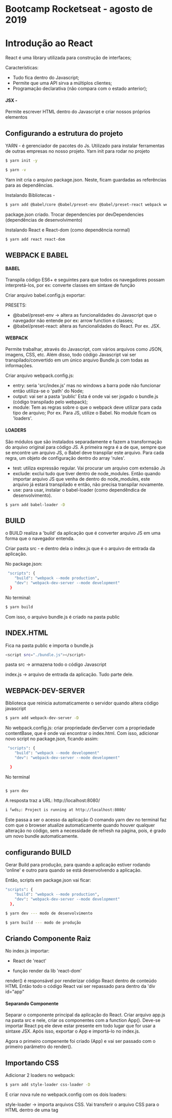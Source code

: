 # Bootcamp Rocketseat - agosto de 2019

# Introdução ao React

React é uma library utilizada para construção de interfaces;

Características:

- Tudo fica dentro do Javascript;
- Permite que uma API sirva a múltiplos clientes;
- Programação declarativa (não compara com o estado anterior);

#### JSX -

Permite escrever HTML dentro do Javascript e criar nossos próprios elementos

## Configurando a estrutura do projeto

YARN - é gerenciador de pacotes do Js. Utilizado para instalar ferramentas de outras empresas no nosso projeto.
Yarn init para rodar no projeto

```bash
$ yarn init -y

$ yarn -v
```

Yarn init cria o arquivo package.json. Neste, ficam guardadas as referências para as dependências.

Instalando Bibliotecas -

```bash
$ yarn add @babel/core @babel/preset-env @babel/preset-react webpack webpack-cli

```

package.json criado. Trocar dependencies por devDependencies (dependências de desenvolvimento)

Instalando React e React-dom (como dependência normal)

```bash
$ yarn add react react-dom

```

## WEBPACK E BABEL

#### BABEL

Transpila código ES6+ e seguintes para que todos os navegadores possam interpretá-los,
por ex: converte classes em sintaxe de função

Criar arquivo babel.config.js
exportar:

PRESETS:

- @babel/preset-env -> altera as funcionalidades do Javascript que o navegador não entende
  por ex: arrow function e classes;
- @babel/preset-react: altera as funcionalidades do React. Por ex. JSX.

#### WEBPACK

Permite trabalhar, através do Javascript, com vários arquivos como JSON, imagens, CSS, etc.
Além disso, todo código Javascript vai ser transpilado/convertido em um único arquivo Bundle.js com todas as informações.

Criar arquivo webpack.config.js:

- entry: seria 'src/index.js' mas no windows a barra pode não funcionar então utiliza-se o 'path' do Node;
- output: vai ser a pasta 'public' Esta é onde vai ser jogado o bundle.js (código transpilado pelo webpack);
- module: Tem as regras sobre o que o webpack deve utilizar para cada tipo de arquivo; Por ex. Para JS, utilize o Babel. No module ficam os 'loaders'.

#### LOADERS

São módulos que são instalados separadamente e fazem a transformação do arquivo original para código JS. A primeira regra é a de que, sempre que se encontre um arquivo JS, o Babel deve transpilar este arquivo. Para cada regra, um objeto de configuração dentro do array 'rules'.

- test: utiliza expressão regular. Vai procurar um arquivo com extensão Js
- exclude: exclui tudo que tiver dentro de node_modules. Então quando importar arquivo JS que venha de dentro do node_modules, este arquivo já estará transpilado e então, não precisa transpilar novamente.
- use: para usar, instalar o babel-loader (como dependêndica de desenvolvimento).

```bash
$ yarn add babel-loader -D
```

## BUILD

o BUILD realiza a 'build' da aplicação que é converter arquivo JS em uma forma que o navegador entenda.

Criar pasta src - e dentro dela o index.js que é o arquivo de entrada da aplicação.

No package.json:

```bash
 "scripts": {
    "build": "webpack --mode production",
    "dev": "webpack-dev-server --mode development"
  }
```

No terminal:

```bash
$ yarn build
```

Com isso, o arquivo bundle.js é criado na pasta public

## INDEX.HTML

Fica na pasta public e importa o bundle.js

```bash
<script src="./bundle.js"></script>
```

pasta src -> armazena todo o código Javascript

index.js -> arquivo de entrada da aplicação. Tudo parte dele.

## WEBPACK-DEV-SERVER

Biblioteca que reinicia automaticamente o servidor quando altera código javascript

```bash
$ yarn add webpack-dev-server -D
```

No webpack.config.js:
criar propriedade devServer com a propriedade contentBase, que é onde vai encontrar o index.html.
Com isso, adicionar novo script no package.json, ficando assim:

```bash
 "scripts": {
    "build": "webpack --mode development"
    "dev": "webpack-dev-server --mode development"

  }
```

No terminal

```bash

$ yarn dev
```

A resposta traz a URL: http://localhost:8080/

```bash
i ｢wds｣: Project is running at http://localhost:8080/
```

Este passa a ser o acesso da aplicação
O comando yarn dev no terminal faz com que o browser atualize automaticamente quando houver qualquer alteração no código, sem a necessidade de refresh na página, pois, é grado um novo bundle automaticamente.

## configurando BUILD

Gerar Build para produção, para quando a aplicação estiver rodando 'online' e outro para quando se está desenvolvendo a aplicação.

Então, scripts em package.json vai ficar:

```bash
"scripts": {
    "build": "webpack --mode production",
    "dev": "webpack-dev-server --mode development"
  },

$ yarn dev --- modo de desenvolvimento

$ yarn build --- modo de produção
```

## Criando Componente Raiz

No index.js importar:

- React de 'react'

- função render da lib 'react-dom'

render() é responsável por renderizar código React dentro de conteúdo HTML
Então todo o código React vai ser repassado para dentro da 'div id="app"

#### Separando Componente

Separar o componente principal da aplicação do React. Criar arquivo app.js na pasta src
e nele, criar os componentes com a function App(). Deve-se importar React pq ele deve estar presente em todo lugar que for usar a sintaxe JSX.
Após isso, exportar o App e importá-lo no index.js.

Agora o primeiro compenente foi criado (App) e vai ser passado com o primeiro parâmetro do render().

## Importando CSS

Adicionar 2 loaders no webpack:

```bash
$ yarn add style-loader css-loader -D
```

E criar nova rule no webpack.config com os dois loaders:

style-loader -> importa arquivos CSS. Vai transferir o arquivo CSS para o HTML dentro de uma tag <style>

css-loader -> Dentro do CSS é possível ter outros imports como importação d euma imagem. Então é preciso este loader para que se entenda estes imports.

Importar App.css no arquivo App.js

## Importando imagem

É necessário configurar mais um loader em webpack.config, que é o loader para importação de imagens.

```
$ yarn add file-loader -D
```

Configurar o loader no webpack.config;
Criar pasta assets em src e colar as imagens dentro;
Importar imagens em App.js:

```
import profile from './assets/profile/profile.jpg';

```

Aqui 'profile' é o nome da variável que recebe a imagem.

Para colocar a imagem dentro do HTML - return a variável profile na function App().

# Class Components

Criar pasta component e dentro, o arquivo TechList.js;

há várias formas de escrever um componente dentro do React (por ex. como função e classe). No caso vai ser escrito em formato de classe.

Todo componente escirto em formato de classe precisa ter um método render(). Neste, vai se retornar o HTML.

Exportar a TechList como default

Importar a TechList dentro do App.js. (Aqui a lista já deve aparecer em localhost:8080).

O componente foi criado.

## Formato de classe

Toda vez que uma variável em um componente precisar ser manipulada, ela vai se chamar 'state'.

estado

O 'state' vai ser armazenado na classe através da variável:

```
state = {};

```

Então quando se guarda e manipula informações no componente, utiliza-se classes e o state, que é o estado do componente.

Dentro do state vai se guardar todas as informações que podem ser manipuladas por esse componente.

Dentro de estado, criar as variáveis

Porém o Babel não entende propriedades que são definidas diretamente dentro da classe (era esperado que se tivesse estas variáveis dentro de um constructor). Mas, para usar a sintaxe da aula, que é uma sintaxe mais resumida, é necessária a instalação de outro plugin do Babel.

    $ yarn add @babel/plugin-proposal-class-properties -D

Configurar em babel.config.js. Agora o componente já é capaz de entender a variável state.

Agora é possível manipular o state via componente.

# Estado e Imutabilidade

Listar e adicionar itens no state. Controlar o state, que é imutável. Sempre que o state muda, o render() executa. Então
em TechList.js vamos percorrer o array Techs que está no state. Para escrever código javascript dentro do render() abrir chaves ex.

```
{this.state.techs.map(tech => <li key="Tech">{tech }</li>)}
```

Aqui, cada item precisa ter a propriedade key

Em TechList.js, remover as <li> feitas na aula passada;

Dentro da <ul> abre-se chaves para poder adicionar código javascript. Então vai se percorrer o array de tecnologias utilizando o 'map'. Agora, para cada tecnologia é possível retornar uma <li> com conteúdo JSX.

Mas sempre que se faz uma iteração, cada elemento precisa ter uma propriedade 'key'que recebe um valor único de cada um destes elementos.

     <li key={} >

2`02`` Permitir que op usuário adicione novos itens dentro do state

Vamos usar um input de texto. Mas o React não permite que se adicione dois ou mais elementos sem ter um container em volta deles.
Então, para não ter q usar uma div (q pode atrapalhar na questão da estilização) como container, vamos usar uma tag chamada 'fragment' que é uma tag sem nome.

#### fragment

    <>
       elementos
    </>

Agora é possível criar o input.

3`20`` Temos que pegar o valor q o usuáro insere no input. Para isso vamos anotar o valor conforme o usuário vai digitando.

Então dentro do state criar uma nova propriedade que vai armazenar o valor que o usuário está digitando dentro do input:

    newTech = '',

E um método handleInputChange() no formato de arrow function
'e.target.value' pega o valor do input

Para armazenar o valor dentro do state. A função precisa ser no formato de arrow pq senão não consegue acessar o 'this'.

```
<input type="text" onChange={this.handleInputChange()} />

```

4`50`` Toda função criada dentro do componente precisa ser arrow function para poder ter acesso ao this.

### Imutabilidade 5`40``

O React possui um conceito de inutabilidade dentro do state. A variável state é imutável. Sempre que for criar ou alterar estado no React é preciso usar a função (criar ou alterar state) é preciso usar a função setState().

Com ela, se o state muda, o render() executa automaticamente.

#### setState()

Dentro dela se passa o objeto. Agora, qualquer mudança no state, o render vai executar automaticamente. Agora o texto preenchido no input está guardado na variável 'newTech'.

07`40`` Botão para que se adicione o texto digitado no input que está guardado na variável newTech dentro da lista 'techs'. Para isso, criar método handleSubmit() que vai receber um evento.

Para este evento, substituir o 'fragment' por '<form>' com o event onsubmit que vai chamar o this.handlesubmit. Este formulário precisa ser disparado pelo 'button type submit' => Enviar.

A funcionalidade padrão de um form é atualizar a tela qdo clica em button. Então - prevent.default() no handleSubmit;

9`20`` Colocar a vairável no state. Não é possível push() pq não pode sofrer mutação.
Então deve-se usar o método setState(). É preciso recriar o array do zero, pois não é possível fazer alterações.
É a imutabilidade no state. Utilizar o spread operator para copiar o array Techs.

12`00`` Para limpar o input é só criar a variável vazia newTech: '';

## Removendo itens do estado

Adiciona no form um button para remover item com o evento onClick para chamar handleDelete()

<button onClick={this.handleDelete(tech)}> assim não dá certo pq a função já está sendo chamada.

Então o correto é:

<button onClick={() => this.handleDelete(tech)}>

Atualizar o state removendo o parâmetro (tech) em handleDelete(tech).

handleDelete = (tech) => {
this.setState({ techs: this.state.techs.filter( t => t !== tech)})
}

# Propriedades do React

criar src/components/TechItem.js

Em src/components/TechItem.js:

return li do render() do src/components/TechList.js

Em src/components/TechList.js importar TechItem.js e inserir a tag TechItem onde estava o LI

Este processo gera alguns erros. 1`20`` correção dos erros.
Foi colocado um componente dentro de outro e então não consegue enxergar as variáveis

## Conceito de Propriedade

Propriedade é que se passa para o componente dentro da tag.

No render render() do src/components/TechList.js há a tag <TechItem> (componente TechItem.js). Nela foi passada a propriedade 'tech'

    <ul>
       {this.state.techs.map(tech => <TechItem key={tech} tech={tech} />)}
    </ul>

Para passar essa informação para dentro do componente TechItem.js deve-se colocá-la como parâmetro do componente function TechItem

    function TechItem(props)
       return {props.tech}

com a desestruturação:

    function TechItem({ tech })
       return { tech }

Se este componente fosse em formato de classe (e não de função) as propriedades ficariam em this.props.tech.

Como se trata de formato de função, é possível acessar por meio dos parâmetros

A funcção handleDelete() usada para remover itens está sendo chamada dentro de TechItem.js

Mas ela não está dentro deste componente. Ela deve ficar dentro de TechList pq é onde está o state. Então a função handleDelete vai ser passada como propriedade da tag TechItem.

    <ul>
       {this.state.techs.map(tech => <TechItem key={tech} tech={tech} onDelete={() => this.handleDelete(tech)} />)}
    </ul>

Neste caso a propriedade que se está passando é uma função. Vai recebê-la em TechItem.js

    function TechItem({ tech })
      return { tech, onDelete }

Coincluindo:
Quando se cria um componente, as funções usadas para manipular o state precisam ficar no mesmo componente em que o state está.

Como o state não está dentro de TechItem.js foi passada para o TechItem a função handleDelete como propriedade e a utilizamos dentro de button onClick = {onDelete}

Então a função está sendo passada como propriedade.

No React podemos passar qualquer informação como propriedade de um componente ( função, objeto. classe, outro componente).

## Pacotes, presets e bibliotecas utilizados

- @babel/core
- @babel/preset-env
- @babel/preset-react
- webpack
- webpack-cli
- react
- react-dom
- babel-loader
- build
- webpack-dev-server
- @babel/preset-env
- @babel/preset-react
